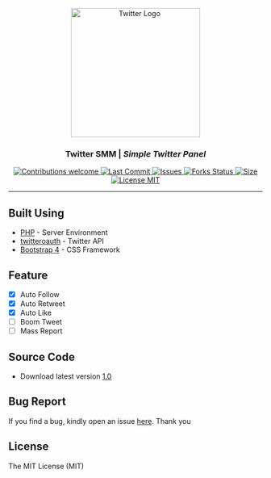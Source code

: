<p align="center">
  <img src="https://raw.githubusercontent.com/zckyachmd/twitter-panel/master/assets/img/twitter-logo.png" width="256px" height="256px" alt="Twitter Logo">
</p>

<h3 align="center">Twitter SMM | <i>Simple Twitter Panel</i></h3>

<p align="center">
  <!-- Contributions -->
  <a href="https://github.com/zckyachmd/twitter-panel">
    <img src="https://img.shields.io/badge/contributions-welcome-orange.svg"
      alt="Contributions welcome" />
  </a>
 <!-- Last Commit -->
  <a href="https://github.com/zckyachmd/twitter-panel">
    <img src="https://img.shields.io/github/last-commit/zckyachmd/twitter-panel"
      alt="Last Commit" />
  </a>
 <!-- issues -->
  <a href="https://github.com/zckyachmd/twitter-panel/issues">
    <img src="https://img.shields.io/github/issues/zckyachmd/twitter-panel.svg"
      alt="Issues" />
  </a>
  <!-- Forks Status -->
  <a href="https://github.com/zckyachmd/twitter-panel/network/members">
    <img src="https://img.shields.io/github/forks/zckyachmd/twitter-panel.svg"
      alt="Forks Status" />
  </a>
 <!-- Size -->
  <a href="https://github.com/zckyachmd/twitter-panel">
    <img src="https://img.shields.io/github/repo-size/zckyachmd/twitter-panel"
      alt="Size" />
  </a>
 <!-- License -->
  <a href="https://github.com/zckyachmd/twitter-panel/blob/master/LICENSE">
    <img src="https://img.shields.io/github/license/zckyachmd/twitter-panel.svg"
      alt="License MIT" />
  </a>
</p>

---

## Built Using
- [PHP](https://www.php.net/) - Server Environment
- [twitteroauth](https://github.com/abraham/twitteroauth/) - Twitter API
- [Bootstrap 4](https://getbootstrap.com/) - CSS Framework

## Feature <a name = "feature"></a>
- [X] Auto Follow
- [X] Auto Retweet
- [X] Auto Like
- [ ] Boom Tweet
- [ ] Mass Report

## Source Code
- Download latest version [1.0](https://github.com/zckyachmd/twitter-panel/releases)

## Bug Report <a name = "bugs"></a>

If you find a bug, kindly open an issue [here](https://github.com/zckyachmd/twitter-panel/issues/new). Thank you

## License <a name = "license"></a>
The MIT License (MIT)